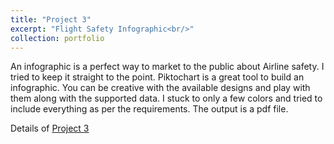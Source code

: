 ```yaml
---
title: "Project 3"
excerpt: "Flight Safety Infographic<br/>"
collection: portfolio
---
```


An infographic is a perfect way to market to the public about Airline safety. I tried to keep it straight to the point. Piktochart is a great tool to build an infographic. You can be creative with the available designs and play with them along with the supported data. I stuck to only a few colors and tried to include everything as per the requirements. The output is a pdf file.

Details of [Project 3](https://github.com/rohvalder/Project-Portfolio/tree/gh-pages/Project%203) 
